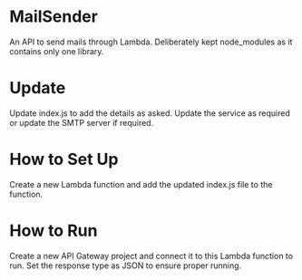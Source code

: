 # MailSender
An API to send mails through Lambda.
Deliberately kept node_modules as it contains only one library.

# Update
Update index.js to add the details as asked. Update the service as required or update the SMTP server if required.

# How to Set Up
Create a new Lambda function and add the updated index.js file to the function.

# How to Run
Create a new API Gateway project and connect it to this Lambda function to run.
Set the response type as JSON to ensure proper running.
